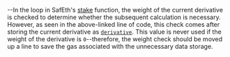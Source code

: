 --In the loop in SafEth's [stake](https://github.com/code-423n4/2023-03-asymmetry/blob/44b5cd94ebedc187a08884a7f685e950e987261c/contracts/SafEth/SafEth.sol#L87) function, the weight of the current derivative is checked to determine whether the subsequent calculation is necessary. However, as seen in the above-linked line of code, this check comes after storing the current derivative as [`derivative`](https://github.com/code-423n4/2023-03-asymmetry/blob/44b5cd94ebedc187a08884a7f685e950e987261c/contracts/SafEth/SafEth.sol#L86). This value is never used if the weight of the derivative is `0`--therefore, the weight check should be moved up a line to save the gas associated with the unnecessary data storage.